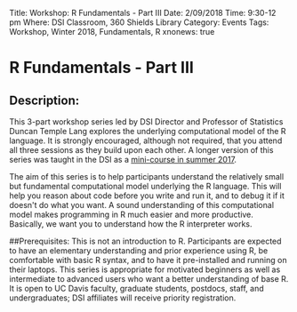 Title:  Workshop: R Fundamentals - Part III
Date: 2/09/2018
Time: 9:30-12 pm
Where: DSI Classroom, 360 Shields Library
Category: Events
Tags: Workshop, Winter 2018, Fundamentals, R
xnonews: true

# R Fundamentals - Part III

## Description:
This 3-part workshop series led by DSI Director and Professor of Statistics Duncan Temple Lang explores the underlying computational model of the R language. It is strongly encouraged, although not required, that you attend all three sessions as they build upon each other. A longer version of this series was taught in the DSI as a [mini-course in summer 2017](http://dsi.ucdavis.edu/posts/Workshop/RFundamental20170711.html). 

The aim of this series is to help participants understand the
relatively small but fundamental computational model underlying the R
language. This will help you reason about code before you write
and run it, and to debug it if it doesn't do what you want.  A sound
understanding of this computational model makes programming in R much
easier and more productive. Basically, we want you to understand how
the R interpreter works. 

##Prerequisites:
This is not an introduction to R. Participants are expected to have an
elementary understanding and prior experience using R, be comfortable 
with basic R syntax, and to have it pre-installed and running on their laptops. 
This series is appropriate for motivated beginners as well as intermediate 
to advanced users who want a better understanding of base R. It is open
to UC Davis faculty, graduate students, postdocs, staff, and undergraduates; 
DSI affiliates will receive priority registration.